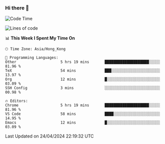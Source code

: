 ### Hi there 👋

<!--
**nicehiro/nicehiro** is a ✨ _special_ ✨ repository because its `README.md` (this file) appears on your GitHub profile.

Here are some ideas to get you started:

- 🔭 I’m currently working on ...
- 🌱 I’m currently learning ...
- 👯 I’m looking to collaborate on ...
- 🤔 I’m looking for help with ...
- 💬 Ask me about ...
- 📫 How to reach me: ...
- 😄 Pronouns: ...
- ⚡ Fun fact: ...
-->

<!--START_SECTION:waka-->
![Code Time](http://img.shields.io/badge/Code%20Time-317%20hrs%2034%20mins-blue)

![Lines of code](https://img.shields.io/badge/From%20Hello%20World%20I%27ve%20Written-2.6%20million%20lines%20of%20code-blue)

📊 **This Week I Spent My Time On** 

```text
🕑︎ Time Zone: Asia/Hong_Kong

💬 Programming Languages: 
Other                    5 hrs 19 mins       ████████████████████░░░░░   81.96 % 
TeX                      54 mins             ███░░░░░░░░░░░░░░░░░░░░░░   13.97 % 
Org                      12 mins             █░░░░░░░░░░░░░░░░░░░░░░░░   03.09 % 
SSH Config               3 mins              ░░░░░░░░░░░░░░░░░░░░░░░░░   00.98 % 

🔥 Editors: 
Chrome                   5 hrs 19 mins       ████████████████████░░░░░   81.96 % 
VS Code                  58 mins             ████░░░░░░░░░░░░░░░░░░░░░   14.95 % 
Emacs                    12 mins             █░░░░░░░░░░░░░░░░░░░░░░░░   03.09 % 
```


 Last Updated on 24/04/2024 22:19:32 UTC
<!--END_SECTION:waka-->
